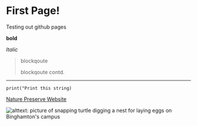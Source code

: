 # First Page! 

Testing out github pages

**bold**

*Italic*

>blockqoute
>
>blockqoute contd.

________________________

`print("Print this string)`

[Nature Preserve Website](https://www.binghamton.edu/nature-preserve/index.html)

![alttext: picture of snapping turtle digging a nest for laying eggs on Binghamton's campus](https://github.com/RuthC6/git_practice/blob/761c3d5c9adcc1c7d84296ef0afd6f0a3408e07f/20220531_080110%20(1).jpg)
